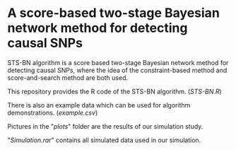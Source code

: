# A score-based two-stage Bayesian network method for detecting causal SNPs

STS-BN algorithm is a score based two-stage Bayesian network method for detecting causal SNPs, where the idea of the constraint-based method and score-and-search method are both used. 

This repository provides the R code of the STS-BN algorithm. (*STS-BN.R*)

There is also an example data which can be used for algorithm demonstrations. (*example.csv*)

Pictures in the "*plots*" folder are the results of our simulation study.

"*Simulation.rar*" contains all simulated data used in our simulation.
